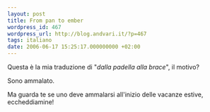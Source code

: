 ```yaml
---
layout: post
title: From pan to ember
wordpress_id: 467
wordpress_url: http://blog.andvari.it/?p=467
tags: italiano
date: 2006-06-17 15:25:17.000000000 +02:00
---
```

Questa è la mia traduzione di "<em>dalla padella alla brace</em>", il motivo?

Sono ammalato.

Ma guarda te se uno deve ammalarsi all'inizio delle vacanze estive, eccheddiamine!
